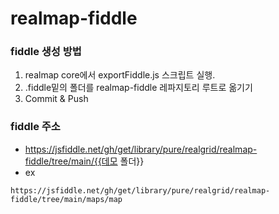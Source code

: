 # realmap-fiddle

### fiddle 생성 방법

1. realmap core에서 exportFiddle.js 스크립트 실행.
2. .fiddle밑의 폴더를 realmap-fiddle 레파지토리 루트로 옮기기
3. Commit & Push

### fiddle 주소

- https://jsfiddle.net/gh/get/library/pure/realgrid/realmap-fiddle/tree/main/{{데모 폴더}}
- ex
```
https://jsfiddle.net/gh/get/library/pure/realgrid/realmap-fiddle/tree/main/maps/map
```